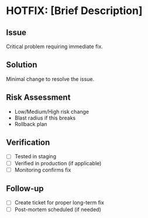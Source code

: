 # HOTFIX: [Brief Description]

## Issue

Critical problem requiring immediate fix.

## Solution

Minimal change to resolve the issue.

## Risk Assessment

- Low/Medium/High risk change
- Blast radius if this breaks
- Rollback plan

## Verification

- [ ] Tested in staging
- [ ] Verified in production (if applicable)
- [ ] Monitoring confirms fix

## Follow-up

- [ ] Create ticket for proper long-term fix
- [ ] Post-mortem scheduled (if needed)
